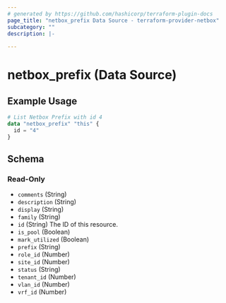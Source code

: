 ```yaml
---
# generated by https://github.com/hashicorp/terraform-plugin-docs
page_title: "netbox_prefix Data Source - terraform-provider-netbox"
subcategory: ""
description: |-
  
---
```


# netbox_prefix (Data Source)



## Example Usage

```terraform
# List Netbox Prefix with id 4
data "netbox_prefix" "this" {
  id = "4"
}
```

<!-- schema generated by tfplugindocs -->
## Schema

### Read-Only

- `comments` (String)
- `description` (String)
- `display` (String)
- `family` (String)
- `id` (String) The ID of this resource.
- `is_pool` (Boolean)
- `mark_utilized` (Boolean)
- `prefix` (String)
- `role_id` (Number)
- `site_id` (Number)
- `status` (String)
- `tenant_id` (Number)
- `vlan_id` (Number)
- `vrf_id` (Number)
